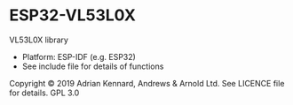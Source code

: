 # ESP32-VL53L0X

VL53L0X library
- Platform: ESP-IDF (e.g. ESP32)
- See include file for details of functions

Copyright © 2019 Adrian Kennard, Andrews & Arnold Ltd. See LICENCE file for details. GPL 3.0
